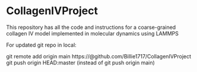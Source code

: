 # CollagenIVProject
This repository has all the code and instructions for a coarse-grained collagen IV model implemented in molecular dynamics using LAMMPS


For updated git repo in local:

git remote add origin main https://<token>@github.com/Billie1717/CollagenIVProject
git push origin HEAD:master (instead of git push origin main)
